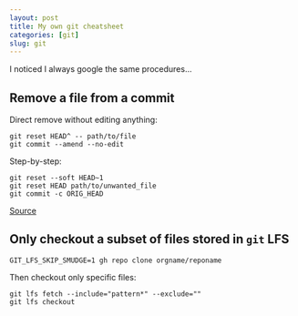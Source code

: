 ```yaml
---
layout: post
title: My own git cheatsheet
categories: [git]
slug: git
---
```


I noticed I always google the same procedures...

## Remove a file from a commit

Direct remove without editing anything:

```
git reset HEAD^ -- path/to/file
git commit --amend --no-edit
```

Step-by-step:

```
git reset --soft HEAD~1
git reset HEAD path/to/unwanted_file
git commit -c ORIG_HEAD
```
[Source](https://stackoverflow.com/questions/12481639/remove-files-from-git-commit)

## Only checkout a subset of files stored in `git` LFS

    GIT_LFS_SKIP_SMUDGE=1 gh repo clone orgname/reponame

Then checkout only specific files:

    git lfs fetch --include="pattern*" --exclude=""
    git lfs checkout
